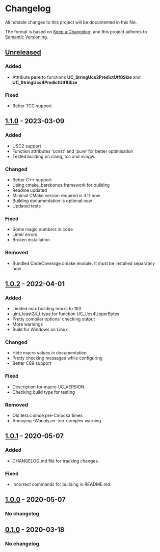 # Changelog
All notable changes to this project will be documented in this file.

The format is based on [Keep a Changelog](https://keepachangelog.com/en/1.0.0/),
and this project adheres to [Semantic Versioning](https://semver.org/spec/v2.0.0.html).

## [Unreleased]
### Added
- Attribute **pure** to functions **UC_StringUcs2PredictUtf8Size** and 
**UC_StringUcs4PredictUtf8Size**

### Fixed
- Better TCC support

## [1.1.0] - 2023-03-09
### Added
- USC2 support
- Function attributes 'const' and 'pure' for better optimisation
- Tested building on clang, tcc and mingw.

### Changed
- Better C++ support
- Using cmake_barebones framework for building
- Readme updated
- Minimal CMake version required is 3.11 now
- Building documentation is optional now
- Updated tests

### Fixed
- Some magic numbers in code
- Linter errors
- Broken installation

### Removed
- Bundled CodeCoverage.cmake module. It must be installed separately now

## [1.0.2] - 2022-04-01
### Added
- Limited max building erorrs to 100
- uint_least24_t type for function UC_Ucs4UpperBytes
- Pretty compiler options' checking output
- More warnings
- Build for Windows on Linux

### Changed
- Hide macro values in documentation.
- Pretty checking messages while configuring
- Better C89 support

### Fixed
- Description for macro UC_VERSION.
- Checking build type for testing

### Removed
- Old test.c since pre-Cmocka times
- Annoying -Wanalyzer-too-complex warning

## [1.0.1] - 2020-05-07
### Added
- CHANGELOG.md file for tracking changes.

### Fixed
- Incorrect commands for building in README.md.

## [1.0.0] - 2020-05-07
### No changelog

## [0.1.0] - 2020-03-18
### No changelog

[Unreleased]: https://github.com/edomin/libuc/compare/v1.1.0...HEAD
[1.1.0]: https://github.com/edomin/libuc/compare/v1.0.2...v1.1.0
[1.0.2]: https://github.com/edomin/libuc/compare/v1.0.1...v1.0.2
[1.0.1]: https://github.com/edomin/libuc/compare/v1.0.0...v1.0.1
[1.0.0]: https://github.com/edomin/libuc/compare/v0.1.0...v1.0.0
[0.1.0]: https://github.com/edomin/libuc/releases/tag/v0.1.0

